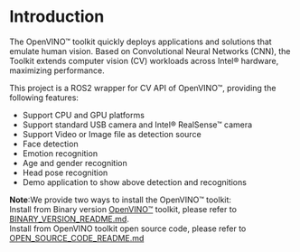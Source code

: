 # Introduction
The OpenVINO™ toolkit quickly deploys applications and solutions that emulate human vision. Based on Convolutional Neural Networks (CNN), the Toolkit extends computer vision (CV) workloads across Intel® hardware, maximizing performance.

This project is a ROS2 wrapper for CV API of OpenVINO™, providing the following features:
* Support CPU and GPU platforms
* Support standard USB camera and Intel® RealSense™ camera
* Support Video or Image file as detection source
* Face detection
* Emotion recognition
* Age and gender recognition
* Head pose recognition
* Demo application to show above detection and recognitions

**Note**:We provide two ways to install the OpenVINO™ toolkit:<br>
Install from Binary version [OpenVINO™](https://software.intel.com/en-us/openvino-toolkit) toolkit, please refer to [BINARY_VERSION_README.md](https://github.com/intel/ros2_openvino_toolkit/blob/split_readme/BINARY_VERSION_README.md).<br>
Install from OpenVINO toolkit open source code, please refer to [OPEN_SOURCE_CODE_README.md](https://github.com/intel/ros2_openvino_toolkit/blob/split_readme/OPEN_SOURCE_CODE_README.md)

